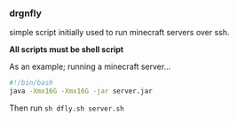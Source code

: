 ### drgnfly

simple script initially used to run minecraft servers over ssh.

**All scripts must be shell script**

As an example; running a minecraft server...
```sh (server.sh)
#!/bin/bash
java -Xmx16G -Xmx16G -jar server.jar
```
Then run
`sh dfly.sh server.sh`

